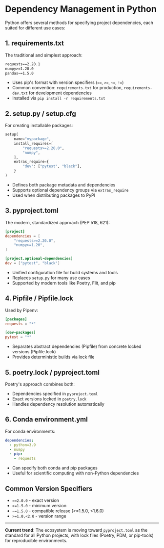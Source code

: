 # Dependency Management in Python

Python offers several methods for specifying project dependencies, each suited for different use cases:

## 1. **requirements.txt**

The traditional and simplest approach:

```txt
requests==2.28.1
numpy>=1.20.0
pandas~=1.5.0
```

- Uses pip's format with version specifiers (`==`, `>=`, `~=`, `!=`)
- Common convention: `requirements.txt` for production, `requirements-dev.txt` for development dependencies
- Installed via `pip install -r requirements.txt`

## 2. **setup.py / setup.cfg**

For creating installable packages:

```python
setup(
    name="mypackage",
    install_requires=[
        "requests>=2.20.0",
        "numpy",
    ],
    extras_require={
        "dev": ["pytest", "black"],
    }
)
```

- Defines both package metadata and dependencies
- Supports optional dependency groups via `extras_require`
- Used when distributing packages to PyPI

## 3. **pyproject.toml**

The modern, standardized approach (PEP 518, 621):

```toml
[project]
dependencies = [
    "requests>=2.20.0",
    "numpy>=1.20",
]

[project.optional-dependencies]
dev = ["pytest", "black"]
```

- Unified configuration file for build systems and tools
- Replaces `setup.py` for many use cases
- Supported by modern tools like Poetry, Flit, and pip

## 4. **Pipfile / Pipfile.lock**

Used by Pipenv:

```toml
[packages]
requests = "*"

[dev-packages]
pytest = "*"
```

- Separates abstract dependencies (Pipfile) from concrete locked versions (Pipfile.lock)
- Provides deterministic builds via lock file

## 5. **poetry.lock / pyproject.toml**

Poetry's approach combines both:

- Dependencies specified in `pyproject.toml`
- Exact versions locked in `poetry.lock`
- Handles dependency resolution automatically

## 6. **Conda environment.yml**

For conda environments:

```yaml
dependencies:
  - python=3.9
  - numpy
  - pip:
    - requests
```

- Can specify both conda and pip packages
- Useful for scientific computing with non-Python dependencies

## Common Version Specifiers

- `==2.0.0` - exact version
- `>=1.5.0` - minimum version
- `~=1.5.0` - compatible release (>=1.5.0, <1.6.0)
- `>=1.0,<2.0` - version range

---

**Current trend**: The ecosystem is moving toward `pyproject.toml` as the standard for all Python projects, with lock files (Poetry, PDM, or pip-tools) for reproducible environments.
